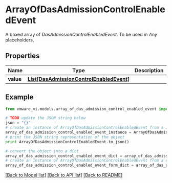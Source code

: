 # ArrayOfDasAdmissionControlEnabledEvent

A boxed array of *DasAdmissionControlEnabledEvent*. To be used in *Any* placeholders. 

## Properties
Name | Type | Description | Notes
------------ | ------------- | ------------- | -------------
**value** | [**List[DasAdmissionControlEnabledEvent]**](DasAdmissionControlEnabledEvent.md) |  | 

## Example

```python
from vmware_vi.models.array_of_das_admission_control_enabled_event import ArrayOfDasAdmissionControlEnabledEvent

# TODO update the JSON string below
json = "{}"
# create an instance of ArrayOfDasAdmissionControlEnabledEvent from a JSON string
array_of_das_admission_control_enabled_event_instance = ArrayOfDasAdmissionControlEnabledEvent.from_json(json)
# print the JSON string representation of the object
print ArrayOfDasAdmissionControlEnabledEvent.to_json()

# convert the object into a dict
array_of_das_admission_control_enabled_event_dict = array_of_das_admission_control_enabled_event_instance.to_dict()
# create an instance of ArrayOfDasAdmissionControlEnabledEvent from a dict
array_of_das_admission_control_enabled_event_form_dict = array_of_das_admission_control_enabled_event.from_dict(array_of_das_admission_control_enabled_event_dict)
```
[[Back to Model list]](../README.md#documentation-for-models) [[Back to API list]](../README.md#documentation-for-api-endpoints) [[Back to README]](../README.md)



